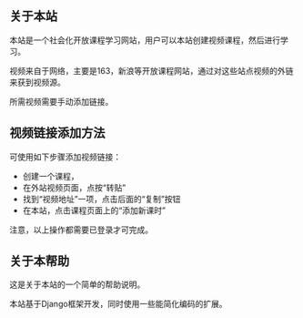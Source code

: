 关于本站
---------------------------------------------------
本站是一个社会化开放课程学习网站，用户可以本站创建视频课程，然后进行学习。

视频来自于网络，主要是163，新浪等开放课程网站，通过对这些站点视频的外链来获到视频源。

所需视频需要手动添加链接。

视频链接添加方法
---------------------------------------------------

可使用如下步骤添加视频链接：

- 创建一个课程，
- 在外站视频页面，点按“转贴”
- 找到“视频地址”一项，点击后面的“复制”按钮
- 在本站，点击课程页面上的“添加新课时”

注意，以上操作都需要已登录才可完成。

关于本帮助
---------------------------------------------------
这是关于本站的一个简单的帮助说明。

本站基于Django框架开发，同时使用一些能简化编码的扩展。
